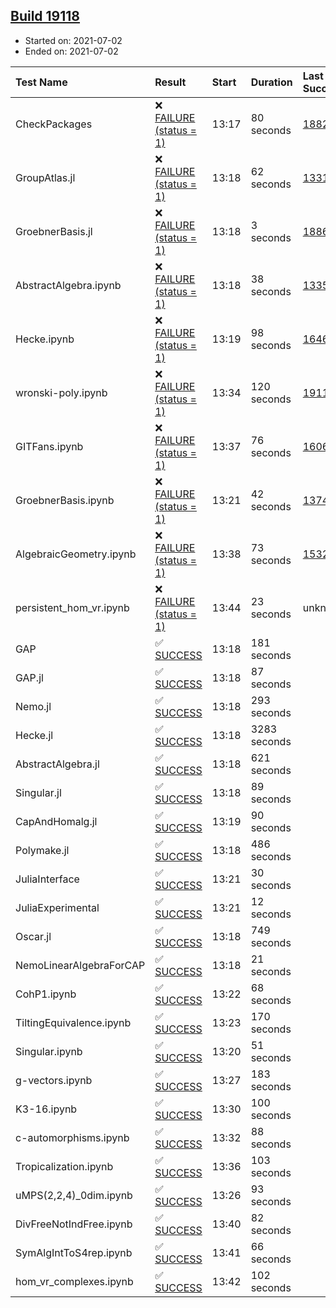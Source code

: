 ## [Build 19118](https://oscarci.mathematik.uni-kl.de/job/oscar/19118/)

* Started on: 2021-07-02
* Ended on: 2021-07-02

| Test Name    | Result | Start | Duration | Last Success | First Failure |
|:-------------|:-------|:------|:---------|:-------------|:--------------|
| CheckPackages | ❌ [FAILURE (status = 1)](https://oscarci.mathematik.uni-kl.de/job/oscar/19118/artifact/logs/build-19118/CheckPackages.log) | 13:17 | 80 seconds | [18822](https://oscarci.mathematik.uni-kl.de/job/oscar/18822/) | [18823](https://oscarci.mathematik.uni-kl.de/job/oscar/18823/) |
| GroupAtlas.jl | ❌ [FAILURE (status = 1)](https://oscarci.mathematik.uni-kl.de/job/oscar/19118/artifact/logs/build-19118/GroupAtlas.jl.log) | 13:18 | 62 seconds | [13311](https://oscarci.mathematik.uni-kl.de/job/oscar/13311/) | [13312](https://oscarci.mathematik.uni-kl.de/job/oscar/13312/) |
| GroebnerBasis.jl | ❌ [FAILURE (status = 1)](https://oscarci.mathematik.uni-kl.de/job/oscar/19118/artifact/logs/build-19118/GroebnerBasis.jl.log) | 13:18 | 3 seconds | [18864](https://oscarci.mathematik.uni-kl.de/job/oscar/18864/) | [18865](https://oscarci.mathematik.uni-kl.de/job/oscar/18865/) |
| AbstractAlgebra.ipynb | ❌ [FAILURE (status = 1)](https://oscarci.mathematik.uni-kl.de/job/oscar/19118/artifact/logs/build-19118/AbstractAlgebra.ipynb.log) | 13:18 | 38 seconds | [13355](https://oscarci.mathematik.uni-kl.de/job/oscar/13355/) | [13356](https://oscarci.mathematik.uni-kl.de/job/oscar/13356/) |
| Hecke.ipynb | ❌ [FAILURE (status = 1)](https://oscarci.mathematik.uni-kl.de/job/oscar/19118/artifact/logs/build-19118/Hecke.ipynb.log) | 13:19 | 98 seconds | [16463](https://oscarci.mathematik.uni-kl.de/job/oscar/16463/) | [16464](https://oscarci.mathematik.uni-kl.de/job/oscar/16464/) |
| wronski-poly.ipynb | ❌ [FAILURE (status = 1)](https://oscarci.mathematik.uni-kl.de/job/oscar/19118/artifact/logs/build-19118/wronski-poly.ipynb.log) | 13:34 | 120 seconds | [19117](https://oscarci.mathematik.uni-kl.de/job/oscar/19117/) | [19118](https://oscarci.mathematik.uni-kl.de/job/oscar/19118/) |
| GITFans.ipynb | ❌ [FAILURE (status = 1)](https://oscarci.mathematik.uni-kl.de/job/oscar/19118/artifact/logs/build-19118/GITFans.ipynb.log) | 13:37 | 76 seconds | [16068](https://oscarci.mathematik.uni-kl.de/job/oscar/16068/) | [16069](https://oscarci.mathematik.uni-kl.de/job/oscar/16069/) |
| GroebnerBasis.ipynb | ❌ [FAILURE (status = 1)](https://oscarci.mathematik.uni-kl.de/job/oscar/19118/artifact/logs/build-19118/GroebnerBasis.ipynb.log) | 13:21 | 42 seconds | [13748](https://oscarci.mathematik.uni-kl.de/job/oscar/13748/) | [13749](https://oscarci.mathematik.uni-kl.de/job/oscar/13749/) |
| AlgebraicGeometry.ipynb | ❌ [FAILURE (status = 1)](https://oscarci.mathematik.uni-kl.de/job/oscar/19118/artifact/logs/build-19118/AlgebraicGeometry.ipynb.log) | 13:38 | 73 seconds | [15322](https://oscarci.mathematik.uni-kl.de/job/oscar/15322/) | [15323](https://oscarci.mathematik.uni-kl.de/job/oscar/15323/) |
| persistent_hom_vr.ipynb | ❌ [FAILURE (status = 1)](https://oscarci.mathematik.uni-kl.de/job/oscar/19118/artifact/logs/build-19118/persistent_hom_vr.ipynb.log) | 13:44 | 23 seconds | unknown | unknown |
| GAP | ✅ [SUCCESS](https://oscarci.mathematik.uni-kl.de/job/oscar/19118/artifact/logs/build-19118/GAP.log) | 13:18 | 181 seconds |  |  |
| GAP.jl | ✅ [SUCCESS](https://oscarci.mathematik.uni-kl.de/job/oscar/19118/artifact/logs/build-19118/GAP.jl.log) | 13:18 | 87 seconds |  |  |
| Nemo.jl | ✅ [SUCCESS](https://oscarci.mathematik.uni-kl.de/job/oscar/19118/artifact/logs/build-19118/Nemo.jl.log) | 13:18 | 293 seconds |  |  |
| Hecke.jl | ✅ [SUCCESS](https://oscarci.mathematik.uni-kl.de/job/oscar/19118/artifact/logs/build-19118/Hecke.jl.log) | 13:18 | 3283 seconds |  |  |
| AbstractAlgebra.jl | ✅ [SUCCESS](https://oscarci.mathematik.uni-kl.de/job/oscar/19118/artifact/logs/build-19118/AbstractAlgebra.jl.log) | 13:18 | 621 seconds |  |  |
| Singular.jl | ✅ [SUCCESS](https://oscarci.mathematik.uni-kl.de/job/oscar/19118/artifact/logs/build-19118/Singular.jl.log) | 13:18 | 89 seconds |  |  |
| CapAndHomalg.jl | ✅ [SUCCESS](https://oscarci.mathematik.uni-kl.de/job/oscar/19118/artifact/logs/build-19118/CapAndHomalg.jl.log) | 13:19 | 90 seconds |  |  |
| Polymake.jl | ✅ [SUCCESS](https://oscarci.mathematik.uni-kl.de/job/oscar/19118/artifact/logs/build-19118/Polymake.jl.log) | 13:18 | 486 seconds |  |  |
| JuliaInterface | ✅ [SUCCESS](https://oscarci.mathematik.uni-kl.de/job/oscar/19118/artifact/logs/build-19118/JuliaInterface.log) | 13:21 | 30 seconds |  |  |
| JuliaExperimental | ✅ [SUCCESS](https://oscarci.mathematik.uni-kl.de/job/oscar/19118/artifact/logs/build-19118/JuliaExperimental.log) | 13:21 | 12 seconds |  |  |
| Oscar.jl | ✅ [SUCCESS](https://oscarci.mathematik.uni-kl.de/job/oscar/19118/artifact/logs/build-19118/Oscar.jl.log) | 13:18 | 749 seconds |  |  |
| NemoLinearAlgebraForCAP | ✅ [SUCCESS](https://oscarci.mathematik.uni-kl.de/job/oscar/19118/artifact/logs/build-19118/NemoLinearAlgebraForCAP.log) | 13:18 | 21 seconds |  |  |
| CohP1.ipynb | ✅ [SUCCESS](https://oscarci.mathematik.uni-kl.de/job/oscar/19118/artifact/logs/build-19118/CohP1.ipynb.log) | 13:22 | 68 seconds |  |  |
| TiltingEquivalence.ipynb | ✅ [SUCCESS](https://oscarci.mathematik.uni-kl.de/job/oscar/19118/artifact/logs/build-19118/TiltingEquivalence.ipynb.log) | 13:23 | 170 seconds |  |  |
| Singular.ipynb | ✅ [SUCCESS](https://oscarci.mathematik.uni-kl.de/job/oscar/19118/artifact/logs/build-19118/Singular.ipynb.log) | 13:20 | 51 seconds |  |  |
| g-vectors.ipynb | ✅ [SUCCESS](https://oscarci.mathematik.uni-kl.de/job/oscar/19118/artifact/logs/build-19118/g-vectors.ipynb.log) | 13:27 | 183 seconds |  |  |
| K3-16.ipynb | ✅ [SUCCESS](https://oscarci.mathematik.uni-kl.de/job/oscar/19118/artifact/logs/build-19118/K3-16.ipynb.log) | 13:30 | 100 seconds |  |  |
| c-automorphisms.ipynb | ✅ [SUCCESS](https://oscarci.mathematik.uni-kl.de/job/oscar/19118/artifact/logs/build-19118/c-automorphisms.ipynb.log) | 13:32 | 88 seconds |  |  |
| Tropicalization.ipynb | ✅ [SUCCESS](https://oscarci.mathematik.uni-kl.de/job/oscar/19118/artifact/logs/build-19118/Tropicalization.ipynb.log) | 13:36 | 103 seconds |  |  |
| uMPS(2,2,4)_0dim.ipynb | ✅ [SUCCESS](https://oscarci.mathematik.uni-kl.de/job/oscar/19118/artifact/logs/build-19118/uMPS-2-2-4-_0dim.ipynb.log) | 13:26 | 93 seconds |  |  |
| DivFreeNotIndFree.ipynb | ✅ [SUCCESS](https://oscarci.mathematik.uni-kl.de/job/oscar/19118/artifact/logs/build-19118/DivFreeNotIndFree.ipynb.log) | 13:40 | 82 seconds |  |  |
| SymAlgIntToS4rep.ipynb | ✅ [SUCCESS](https://oscarci.mathematik.uni-kl.de/job/oscar/19118/artifact/logs/build-19118/SymAlgIntToS4rep.ipynb.log) | 13:41 | 66 seconds |  |  |
| hom_vr_complexes.ipynb | ✅ [SUCCESS](https://oscarci.mathematik.uni-kl.de/job/oscar/19118/artifact/logs/build-19118/hom_vr_complexes.ipynb.log) | 13:42 | 102 seconds |  |  |
